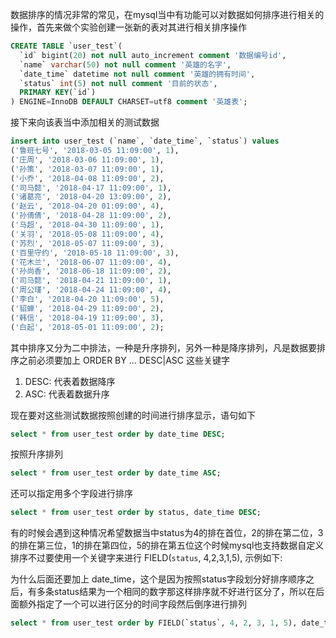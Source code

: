 
数据排序的情况非常的常见，在mysql当中有功能可以对数据如何排序进行相关的操作，首先来做个实验创建一张新的表对其进行相关排序操作

```sql
CREATE TABLE `user_test`(
  `id` bigint(20) not null auto_increment comment '数据编号id',
  `name` varchar(50) not null comment '英雄的名字',
  `date_time` datetime not null comment '英雄的拥有时间',
  `status` int(5) not null comment '目前的状态',
  PRIMARY KEY(`id`)
) ENGINE=InnoDB DEFAULT CHARSET=utf8 comment '英雄表';
```

接下来向该表当中添加相关的测试数据

```sql
insert into user_test (`name`, `date_time`, `status`) values 
('鲁班七号', '2018-03-05 11:09:00', 1),
('庄周', '2018-03-06 11:09:00', 1),
('孙策', '2018-03-07 11:09:00', 1), 
('小乔', '2018-04-08 11:09:00', 2),
('司马懿', '2018-04-17 11:09:00', 1),
('诸葛亮', '2018-04-20 13:09:00', 2),
('赵云', '2018-04-20 01:09:00', 4),
('孙倩倩', '2018-04-28 11:09:00', 2),
('马超', '2018-04-30 11:09:00', 1),
('关羽', '2018-05-08 11:09:00', 4),
('苏烈', '2018-05-07 11:09:00', 3),
('百里守约', '2018-05-18 11:09:00', 3),
('花木兰', '2018-06-07 11:09:00', 4),
('孙尚香', '2018-06-18 11:09:00', 2),
('司马懿', '2018-04-21 11:09:00', 1),
('周公瑾', '2018-04-24 11:09:00', 4),
('李白', '2018-04-20 11:09:00', 5),
('貂蝉', '2018-04-29 11:09:00', 2),
('韩信', '2018-04-19 11:09:00', 3),
('白起', '2018-05-01 11:09:00', 2);
```

其中排序又分为二中排法，一种是升序排列，另外一种是降序排列，凡是数据要排序之前必须要加上 ORDER BY ... DESC|ASC 这些关键字

1) DESC: 代表着数据降序
2) ASC: 代表着数据升序


现在要对这些测试数据按照创建的时间进行排序显示，语句如下

```sql
select * from user_test order by date_time DESC;
```

按照升序排列

```sql
select * from user_test order by date_time ASC;
```

还可以指定用多个字段进行排序

```sql
select * from user_test order by status, date_time DESC;
```

有的时候会遇到这种情况希望数据当中status为4的排在首位，2的排在第二位，3的排在第三位，1的排在第四位，5的排在第五位这个时候mysql也支持数据自定义排序不过要使用一个关键字来进行 FIELD(`status`, 4,2,3,1,5), 示例如下:

为什么后面还要加上 date_time，这个是因为按照status字段划分好排序顺序之后，有多条status结果为一个相同的数字那这样排序就不好进行区分了，所以在后面额外指定了一个可以进行区分的时间字段然后倒序进行排列

```sql
select * from user_test order by FIELD(`status`, 4, 2, 3, 1, 5), date_time DESC;
```
